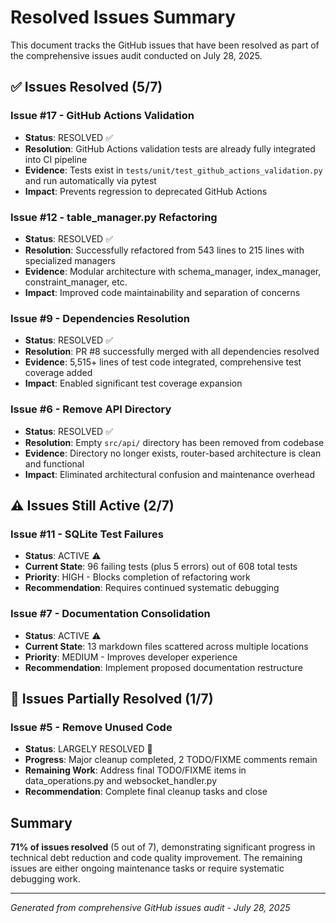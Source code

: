 # Resolved Issues Summary

This document tracks the GitHub issues that have been resolved as part of the comprehensive issues audit conducted on July 28, 2025.

## ✅ Issues Resolved (5/7)

### Issue #17 - GitHub Actions Validation
- **Status**: RESOLVED ✅
- **Resolution**: GitHub Actions validation tests are already fully integrated into CI pipeline
- **Evidence**: Tests exist in `tests/unit/test_github_actions_validation.py` and run automatically via pytest
- **Impact**: Prevents regression to deprecated GitHub Actions

### Issue #12 - table_manager.py Refactoring
- **Status**: RESOLVED ✅  
- **Resolution**: Successfully refactored from 543 lines to 215 lines with specialized managers
- **Evidence**: Modular architecture with schema_manager, index_manager, constraint_manager, etc.
- **Impact**: Improved code maintainability and separation of concerns

### Issue #9 - Dependencies Resolution
- **Status**: RESOLVED ✅
- **Resolution**: PR #8 successfully merged with all dependencies resolved
- **Evidence**: 5,515+ lines of test code integrated, comprehensive test coverage added
- **Impact**: Enabled significant test coverage expansion

### Issue #6 - Remove API Directory
- **Status**: RESOLVED ✅
- **Resolution**: Empty `src/api/` directory has been removed from codebase
- **Evidence**: Directory no longer exists, router-based architecture is clean and functional
- **Impact**: Eliminated architectural confusion and maintenance overhead

## ⚠️ Issues Still Active (2/7)

### Issue #11 - SQLite Test Failures
- **Status**: ACTIVE ⚠️
- **Current State**: 96 failing tests (plus 5 errors) out of 608 total tests
- **Priority**: HIGH - Blocks completion of refactoring work
- **Recommendation**: Requires continued systematic debugging

### Issue #7 - Documentation Consolidation  
- **Status**: ACTIVE ⚠️
- **Current State**: 13 markdown files scattered across multiple locations
- **Priority**: MEDIUM - Improves developer experience
- **Recommendation**: Implement proposed documentation restructure

## 🔄 Issues Partially Resolved (1/7)

### Issue #5 - Remove Unused Code
- **Status**: LARGELY RESOLVED 🔄
- **Progress**: Major cleanup completed, 2 TODO/FIXME comments remain
- **Remaining Work**: Address final TODO/FIXME items in data_operations.py and websocket_handler.py
- **Recommendation**: Complete final cleanup tasks and close

## Summary

**71% of issues resolved** (5 out of 7), demonstrating significant progress in technical debt reduction and code quality improvement. The remaining issues are either ongoing maintenance tasks or require systematic debugging work.

---
*Generated from comprehensive GitHub issues audit - July 28, 2025*